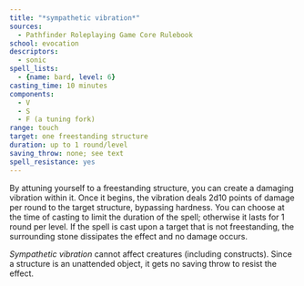 ```yaml
---
title: "*sympathetic vibration*"
sources:
  - Pathfinder Roleplaying Game Core Rulebook
school: evocation
descriptors:
  - sonic
spell_lists:
  - {name: bard, level: 6}
casting_time: 10 minutes
components:
  - V
  - S
  - F (a tuning fork)
range: touch
target: one freestanding structure
duration: up to 1 round/level
saving_throw: none; see text
spell_resistance: yes
---
```


By attuning yourself to a freestanding structure, you can create a damaging vibration within it. Once it begins, the vibration deals 2d10 points of damage per round to the target structure, bypassing hardness. You can choose at the time of casting to limit the duration of the spell; otherwise it lasts for 1 round per level. If the spell is cast upon a target that is not freestanding, the surrounding stone dissipates the effect and no damage occurs.

*Sympathetic vibration* cannot affect creatures (including constructs). Since a structure is an unattended object, it gets no saving throw to resist the effect.

